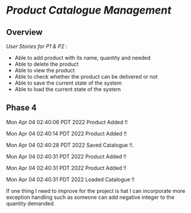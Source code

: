 # *Product Catalogue Management*

## **Overview**

 *User Stories for P1 & P2* :
- Able to add product with its name, quantity and needed
- Able to delete the product 
- Able to view the product
- Able to check whether the product can be delivered or not
- Able to save the current state of the system
- Able to load the current state of the system

## **Phase 4**

Mon Apr 04 02:40:06 PDT 2022
Product Added !!

Mon Apr 04 02:40:14 PDT 2022
Product Added !!

Mon Apr 04 02:40:28 PDT 2022
Saved Catalogue !!.

Mon Apr 04 02:40:31 PDT 2022
Product Added !!

Mon Apr 04 02:40:31 PDT 2022
Product Added !!

Mon Apr 04 02:40:31 PDT 2022
Loaded Catalogue !!

If one thing I need to improve for the project is hat I can incorporate more exception handling such as 
someone can add negative integer to the quantity demanded.

 